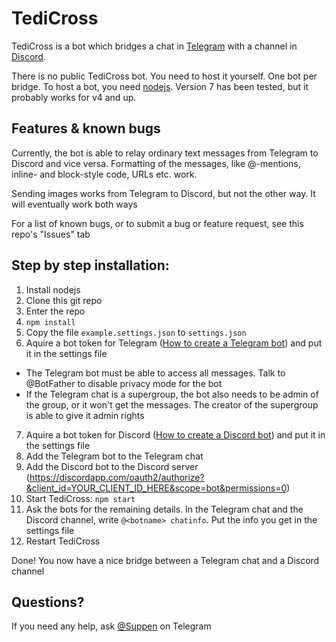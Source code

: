 TediCross
=========
TediCross is a bot which bridges a chat in [Telegram](https://telegram.org) with a channel in [Discord](https://discordapp.com/).

There is no public TediCross bot. You need to host it yourself. One bot per bridge. To host a bot, you need [nodejs](https://nodejs.org). Version 7 has been tested, but it probably works for v4 and up.


Features & known bugs
---------------------

Currently, the bot is able to relay ordinary text messages from Telegram to Discord and vice versa. Formatting of the messages, like @-mentions, inline- and block-style code, URLs etc. work.

Sending images works from Telegram to Discord, but not the other way. It will eventually work both ways

For a list of known bugs, or to submit a bug or feature request, see this repo's "Issues" tab


Step by step installation:
-------------
 1. Install nodejs
 2. Clone this git repo
 3. Enter the repo
 4. `npm install`
 5. Copy the file `example.settings.json` to `settings.json`
 6. Aquire a bot token for Telegram ([How to create a Telegram bot](https://core.telegram.org/bots#3-how-do-i-create-a-bot)) and put it in the settings file
   - The Telegram bot must be able to access all messages. Talk to @BotFather to disable privacy mode for the bot
   - If the Telegram chat is a supergroup, the bot also needs to be admin of the group, or it won't get the messages. The creator of the supergroup is able to give it admin rights
 7. Aquire a bot token for Discord ([How to create a Discord bot](https://github.com/reactiflux/discord-irc/wiki/Creating-a-discord-bot-&-getting-a-token)) and put it in the settings file
 8. Add the Telegram bot to the Telegram chat
 9. Add the Discord bot to the Discord server (https://discordapp.com/oauth2/authorize?&client_id=YOUR_CLIENT_ID_HERE&scope=bot&permissions=0)
 10. Start TediCross: `npm start`
 11. Ask the bots for the remaining details. In the Telegram chat and the Discord channel, write `@<botname> chatinfo`. Put the info you get in the settings file
 12. Restart TediCross

Done! You now have a nice bridge between a Telegram chat and a Discord channel


Questions?
----------

If you need any help, ask [@Suppen](https://telegram.me/Suppen) on Telegram

